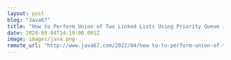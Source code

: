 ```yaml
---
layout: post
blog: "Java67"
title: "How to Perform Union of Two Linked Lists Using Priority Queue in Java? Example Tutorial"
date: 2024-09-04T14:19:00.001Z
image: images/java.png
remote_url: "http://www.java67.com/2022/04/how-to-to-perform-union-of-two-linked.html"
---
```

